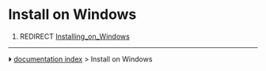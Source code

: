 # Install on Windows
1.  REDIRECT [Installing_on_Windows](Installing_on_Windows.md)



---
⏵ [documentation index](../README.md) > Install on Windows
